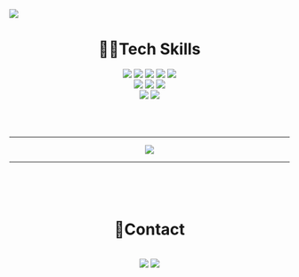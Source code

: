 <img src="https://capsule-render.vercel.app/api?type=transparent&height=250&section=header&text=Kim%20Ju-Yeop&fontColor=9400D3&fontSize=70&fontAlignY=40&desc=AI/Infra%20Developer%20">

<h1 align=center>🧑‍💻Tech Skills</h1>
<div align=center>
    <img src="https://img.shields.io/badge/Python-3776AB?style=flat&logo=Python&logoColor=white"/>
    <img src="https://img.shields.io/badge/JavaScript-F7DF1E?style=flat&logo=JavaScript&logoColor=white"/>
    <img src="https://img.shields.io/badge/Tensorflow-FF6F00?style=flat&logo=Tensorflow&logoColor=white"/>
    <img src="https://img.shields.io/badge/PyTorch-EE4C2C?style=flat&logo=PyTorch&logoColor=white"/>
    <img src="https://img.shields.io/badge/Keras-D00000?style=flat&logo=Keras&logoColor=white"/>
    <br>
    <img src="https://img.shields.io/badge/MySQL-4479A1?style=flat&logo=MySQL&logoColor=white"/>
    <img src="https://img.shields.io/badge/MongoDB-47A248?style=flat&logo=MongoDB&logoColor=white"/>
    <img src="https://img.shields.io/badge/Docker-2496ED?style=flat&logo=Docker&logoColor=white"/>
    <br>
    <img src="https://img.shields.io/badge/GitHub-181717?style=flat&logo=GitHub&logoColor=white"/>
    <img src="https://img.shields.io/badge/GitLab-FC6D26?style=flat&logo=GitLab&logoColor=white"/>
    <br>
</div>
<br><br><br>
<hr>

<div align=center>
    <a href="https://github.com/juye-ops/"><img src="https://github-readme-stats.vercel.app/api?username=juye-ops&show_icons=true&theme=swift"></a>
</div>
<hr>
<br><br><br>

<h1 align=center>🤝Contact</h1>
<br>

<div align=center>
    <a href="https://bit.ly/3yjzHLB"><img src="https://img.shields.io/badge/Notion-DDDDDD?style=flat&logo=Notion&logoColor=black"/></a>
    <a href="mailto:kjye.ops@gmail.com"><img src="https://img.shields.io/badge/Gmail-EA4335?style=flat&logo=Gmail&logoColor=white"/></a>
</div>